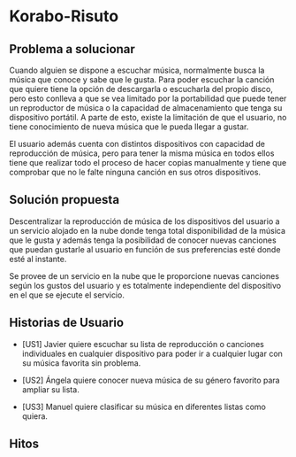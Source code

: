 # Korabo-Risuto

## Problema a solucionar

Cuando alguien se dispone a escuchar música, normalmente busca la música que conoce y sabe que le gusta. Para poder escuchar la canción que quiere tiene la opción de descargarla o escucharla del propio disco, pero esto conlleva a que se vea limitado por la portabilidad que puede tener un reproductor de música o la capacidad de almacenamiento que tenga su dispositivo portátil. A parte de esto, existe la limitación de que el usuario, no tiene conocimiento de nueva música que le pueda llegar a gustar.

El usuario además cuenta con distintos dispositivos con capacidad de reproducción de música, pero para tener la misma música en todos ellos tiene que realizar todo el proceso de hacer copias manualmente y tiene que comprobar que no le falte ninguna canción en sus otros dispositivos.

## Solución propuesta

Descentralizar la reproducción de música de los dispositivos del usuario a un servicio alojado en la nube donde tenga total disponibilidad de la música que le gusta y además tenga la posibilidad de conocer nuevas canciones que puedan gustarle al usuario en función de sus preferencias esté donde esté al instante.

Se provee de un servicio en la nube que le proporcione nuevas canciones según los gustos del usuario y es totalmente independiente del dispositivo en el que se ejecute el servicio.

## Historias de Usuario

- [US1] Javier quiere escuchar su lista de reproducción o canciones individuales en cualquier dispositivo para poder ir a cualquier lugar con su música favorita sin problema.

- [US2] Ángela quiere conocer nueva música de su género favorito para ampliar su lista.

- [US3] Manuel quiere clasificar su música en diferentes listas como quiera.

## Hitos
